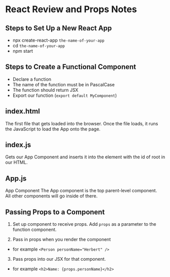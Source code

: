 # React Review and Props Notes

## Steps to Set Up a New React App
- npx create-react-app `the-name-of-your-app`
- cd `the-name-of-your-app`
- npm start


## Steps to Create a Functional Component
- Declare a function
- The name of the function must be in PascalCase
- The function should return JSX
- Export our function (`export default MyComponent`)

## index.html
The first file that gets loaded into the browser. Once the file loads, it runs the JavaScript to load the App onto the page.

## index.js
Gets our App Component and inserts it into the element with the id of root in our HTML.

## App.js
App Component
The App component is the top parent-level component.<br>
All other components will go inside of there.

## Passing Props to a Component
1. Set up component to receive props. Add `props` as a parameter to the function component.

2. Pass in props when you render the component
- for example `<Person personName="Herbert" />`

3. Pass props into our JSX for that component.
- for example `<h2>Name: {props.personName}</h2>`

